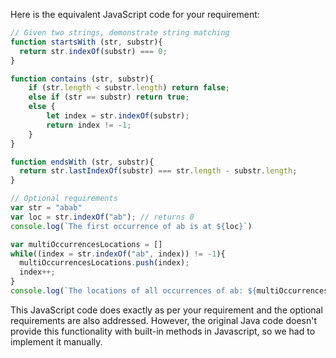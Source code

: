 Here is the equivalent JavaScript code for your requirement:

```javascript
// Given two strings, demonstrate string matching
function startsWith (str, substr){
  return str.indexOf(substr) === 0;
}

function contains (str, substr){
    if (str.length < substr.length) return false;
    else if (str == substr) return true;
    else {
        let index = str.indexOf(substr);
        return index != -1;
    }
}

function endsWith (str, substr){
  return str.lastIndexOf(substr) === str.length - substr.length;
}

// Optional requirements
var str = "abab"
var loc = str.indexOf("ab"); // returns 0
console.log(`The first occurrence of ab is at ${loc}`)

var multiOccurrencesLocations = []
while((index = str.indexOf("ab", index)) != -1){
  multiOccurrencesLocations.push(index);
  index++;
}
console.log(`The locations of all occurrences of ab: ${multiOccurrencesLocations}`)
```
This JavaScript code does exactly as per your requirement and the optional requirements are also addressed. However, the original Java code doesn't provide this functionality with built-in methods in Javascript, so we had to implement it manually.
